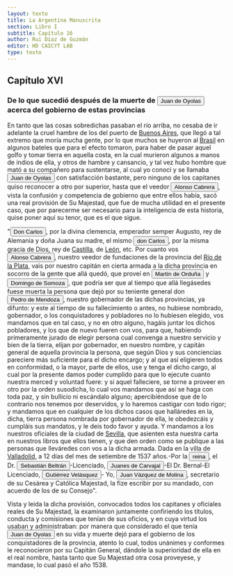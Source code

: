 ```yaml
---
layout: texto
title: La Argentina Manuscrita
section: Libro I
subtitle: Capítulo 16
author: Rui Díaz de Guzmán
editor: HD CAICYT LAB
type: texto
---
```


## Capítulo XVI
### De lo que sucedió después de la muerte de <button class="balloon" data-balloon-pos="up" data-balloon-length="large" data-balloon="Explorer">Juan de Oyolas</button> acerca del gobierno de estas provincias


En tanto que las cosas sobredichas pasaban el río arriba, no cesaba de ir adelante la cruel hambre de los del puerto de <a href="https://recogito.pelagios.org/document/wzqxhk0h3vpikm/part/1/edit#f211ae29-5297-4520-a9b8-0369750c32b3" target="_blank">Buenos Aires</a>, que llegó a tal extremo que moría mucha gente, por lo que muchos se huyeron al <a href="https://recogito.pelagios.org/document/wzqxhk0h3vpikm/part/1/edit#0a97dd08-a6a1-4eba-bc25-3a67ac16bc30" target="_blank">Brasil</a> en algunos bateles que para el efecto tomaron, para haber de pasar aquel golfo y tomar tierra en aquella costa, en la cual murieron algunos a manos de indios de ella, y otros de hambre y cansancio, y tal vez hubo hombre que mató a su compañero para sustentarse, al cual yo conocí y se llamaba <button class="balloon" data-balloon-pos="up" data-balloon-length="large" data-balloon="Explorer">Juan de Oyolas</button> con satisfacción bastante, pero ninguno de los capitanes quiso reconocer a otro por superior, hasta que el veedor <button class="balloon" data-balloon-pos="up" data-balloon-length="large" data-balloon="person">Alonso Cabrera</button>, vista la confusión y competencia de gobierno que entre ellos había, sacó una real provisión de Su Majestad, que fue de mucha utilidad en el presente caso, que por parecerme ser necesario para la inteligencia de esta historia, quise poner aquí su tenor, que es el que sigue.

"<button class="balloon" data-balloon-pos="up" data-balloon-length="large" data-balloon="person">Don Carlos</button>, por la divina clemencia, emperador semper Augusto, rey de Alemania y doña Juana su madre, el mismo <button class="balloon" data-balloon-pos="up" data-balloon-length="large" data-balloon="person">don Carlos</button>, por la misma gracia de Dios, rey de <a href="https://recogito.pelagios.org/document/wzqxhk0h3vpikm/part/1/edit#7d0a0d70-3a02-4dda-b93b-0f2fb9d4b362" target="_blank">Castilla</a>, de <a href="https://recogito.pelagios.org/document/wzqxhk0h3vpikm/part/1/edit#05b54c1f-c101-4795-ac71-492d4dea56f9" target="_blank">León</a>, etc. Por cuanto vos <button class="balloon" data-balloon-pos="up" data-balloon-length="large" data-balloon="person">Alonso Cabrera</button>, nuestro veedor de fundaciones de la provincia del <a href="https://recogito.pelagios.org/document/wzqxhk0h3vpikm/part/1/edit#5d6c6049-9c1d-497d-979e-f6ab1390dfd2" target="_blank">Río de la Plata</a>, vais por nuestro capitán en cierta armada a la dicha provincia en socorro de la gente que allá quedó, que proveí en <button class="balloon" data-balloon-pos="up" data-balloon-length="large" data-balloon="person">Martín de Orduña</button> y <button class="balloon" data-balloon-pos="up" data-balloon-length="large" data-balloon="person">Domingo de Somoza</button>, que podría ser que al tiempo que allá llegásedes fuese muerta la persona que dejó por su teniente general don <button class="balloon" data-balloon-pos="up" data-balloon-length="large" data-balloon="person">Pedro de Mendoza</button>, nuestro gobernador de las dichas provincias, ya difunto: y este al tiempo de su fallecimiento o antes, no hubiese nombrado, gobernador, o los conquistadores y pobladores no lo hubiesen elegido, vos mandamos que en tal caso, y no en otro alguno, hagáis juntar los dichos pobladores, y los que de nuevo fueren con vos, para que, habiendo primeramente jurado de elegir persona cual convenga a nuestro servicio y bien de la tierra, elijan por gobernador, en nuestro nombre, y capitán general de aquella provincia la persona, que según Dios y sus conciencias pareciere más suficiente para el dicho encargo; y al que así eligieren todos en conformidad, o la mayor, parte de ellos, use y tenga el dicho cargo, al cual por la presente damos poder cumplido para que lo ejecute cuanto nuestra merced y voluntad fuere: y si aquel falleciere, se torne a proveer en otro por la orden susodicha, lo cual vos mandamos que así se haga con toda paz, y sin bullicio ni escándalo alguno; apercibiéndose que de lo contrario nos tenemos por deservidos, y lo haremos castigar con todo rigor; y mandamos que en cualquier de los dichos casos que halláredes en la, dicha, tierra persona nombrada por gobernador de ella, le obedezcáis y cumpláis sus mandatos, y le deis todo favor y ayuda. Y mandamos a los nuestros oficiales de la ciudad de <a href="https://recogito.pelagios.org/document/wzqxhk0h3vpikm/part/1/edit#9f73239d-0257-403f-9ae4-f68e83ab53e4" target="_blank">Sevilla</a>, que asienten esta nuestra carta en nuestros libros que ellos tienen, y que den orden como se publique a las personas que lleváredes con vos a la dicha armada. Dada en la villa de <a href="https://recogito.pelagios.org/document/wzqxhk0h3vpikm/part/1/edit#2dd497e6-d20d-4641-a0c4-2d4f816a0640" target="_blank">Valladolid,</a> a 12 días del mes de setiembre de 1537 años.-Por la <button class="balloon" data-balloon-pos="up" data-balloon-length="large" data-balloon="person">reina</button>, el Dr. <button class="balloon" data-balloon-pos="up" data-balloon-length="large" data-balloon="person">Sebastián Beltrán</button>-Licenciado, <button class="balloon" data-balloon-pos="up" data-balloon-length="large" data-balloon="person">Juanes de Carvajal</button>-El Dr. Bernal-El Licenciado, <button class="balloon" data-balloon-pos="up" data-balloon-length="large" data-balloon="person">Gutiérrez Velásquez</button>- Yo, <button class="balloon" data-balloon-pos="up" data-balloon-length="large" data-balloon="person">Juan Vázquez de Molina</button>, secretario de su Cesárea y Católica Majestad, la fize escribir por su mandado, con acuerdo de los de su Consejo".

Vista y leída la dicha provisión, convocados todos los capitanes y oficiales reales de Su Majestad, la examinaron juntamente confiriendo los títulos, conducta y comisiones que tenían de sus oficios, y en cuya virtud los usaban y administraban: por manera que considerado el que tenía <button class="balloon" data-balloon-pos="up" data-balloon-length="large" data-balloon="Explorer">Juan de Oyolas</button> en su vida y muerte dejó para el gobierno de los conquistadores de la provincia, atento lo cual, todos unánimes y conformes le reconocieron por su Capitán General, dándole la superioridad de ella en el real nombre, hasta tanto que Su Majestad otra cosa proveyese, y mandase, lo cual pasó el año 1538.